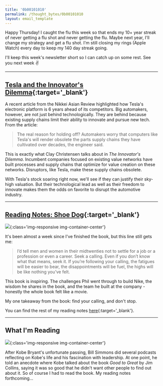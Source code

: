 ```yaml
---
title: '0b00101010'
permalink: /thought_bytes/0b00101010
layout: email_template
---
```


Happy Thursday! I caught the flu this week so that ends my 10+ year streak of never getting a flu shot and never getting the flu. Maybe next year, I'll change my strategy and get a flu shot. I'm still closing my rings (Apple Watch) every day to keep my 140 day streak going.

I'll keep this week's newsletter short so I can catch up on some rest. See you next week ✌️

<hr class='after-post-hr'/>

## [Tesla and the Innovator's Dilemma](https://asia.nikkei.com/Business/Automobiles/Tesla-teardown-finds-electronics-6-years-ahead-of-Toyota-and-VW2){:target='_blank'}

<!-- I've long admired the work Elon Musk has done at Tesla and continue to be bullish about their prospects. A recent article from Nikkei Business Publications further supports.

One of my favorite lines from the article: "One stunned engineer from a major Japanese automaker examined the computer and declared, 'We cannot do it.'"

What's most interesting about the article is related to my thoughts on *The Innovator's Dilemma* from last week's newsletter.

Tesla -->

A recent article from the Nikkei Asian Review highlighted how Tesla's electronic platform is 6 years ahead of its competitors. Big automakers, however, are not just behind technologically. They are behind because existing supply chains limit their ability to innovate and pursue new tech. From the article:

> The real reason for holding off? Automakers worry that computers like Tesla's will render obsolete the parts supply chains they have cultivated over decades, the engineer said.

This is exactly what Clay Christensen talks about in *The Innovator's Dilemma*. Incumbent companies focused on existing value networks have built processes and supply chains that optimize for value creation on these networks. Disruptors, like Tesla, make these supply chains obsolete.

With Tesla's stock soaring right now, we'll see if they can justify their sky-high valuation. But their technological lead as well as their freedom to innovate makes them the odds on favorite to disrupt the automotive industry.

<hr class='after-post-hr'/>

## [Reading Notes: Shoe Dog](https://kevinarifin.com/reading_notes/shoe-dog){:target='_blank'}

![](https://kevinarifin.com/images/books/shoe-dog.jpg){:class='img-responsive img-container-center'}

It's been almost a week since I've finished the book, but this line still gets me:
> I’d tell men and women in their midtwenties not to settle for a job or a profession or even a career. Seek a calling. Even if you don’t know what that means, seek it. If you’re following your calling, the fatigues will be easier to bear, the disappointments will be fuel, the highs will be like nothing you’ve felt.

This book is inspiring. The challenges Phil went through to build Nike, the wisdom he shares in the book, and the team he built at the company - honestly the whole book felt like a movie.

My one takeaway from the book: find your calling, and don't stop.

You can find the rest of my reading notes [here](https://kevinarifin.com/reading_notes/shoe-dog){:target='_blank'}.

<hr class='after-post-hr'/>

## What I'm Reading

![](https://kevinarifin.com/images/books/good-to-great.jpg){:class='img-responsive img-container-center'}

After Kobe Bryant's unfortunate passing, Bill Simmons did several podcasts reflecting on Kobe's life and his fascination with leadership. At one point, he told an anecdote where Kobe talked about the book *Good to Great* by Jim Collins, saying it was so good that he didn't want other people to find out about it. So of course I had to read the book. My reading notes forthcoming...